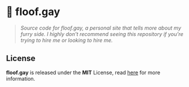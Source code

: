 # 🍂 floof.gay
> *Source code for floof.gay, a personal site that tells more about my furry side. I highly don't recommend seeing this repository if you're trying to hire me or looking to hire me.*

## License
**floof.gay** is released under the **MIT** License, read [here](/LICENSE) for more information.

